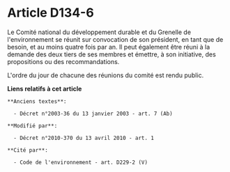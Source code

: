 # Article D134-6

Le Comité national du développement durable et du Grenelle de l'environnement se réunit sur convocation de son président, en
tant que de besoin, et au moins quatre fois par an. Il peut également être réuni à la demande des deux tiers de ses membres
et émettre, à son initiative, des propositions ou des recommandations.

L'ordre du jour de chacune des réunions du comité est rendu public.

**Liens relatifs à cet article**

	**Anciens textes**:

	  - Décret n°2003-36 du 13 janvier 2003 - art. 7 (Ab)

	**Modifié par**:

	  - Décret n°2010-370 du 13 avril 2010 - art. 1

	**Cité par**:

	  - Code de l'environnement - art. D229-2 (V)
